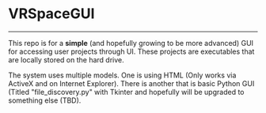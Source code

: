 # VRSpaceGUI
--------------
This repo is for a **simple** (and hopefully growing to be more advanced) GUI for accessing user projects through UI. These projects are executables that are locally stored on the hard drive. 

The system uses multiple models. One is using HTML (Only works via ActiveX and on Internet Explorer). 
There is another that is basic Python GUI (Titled "file_discovery.py" with Tkinter and hopefully will be upgraded to something else (TBD).

